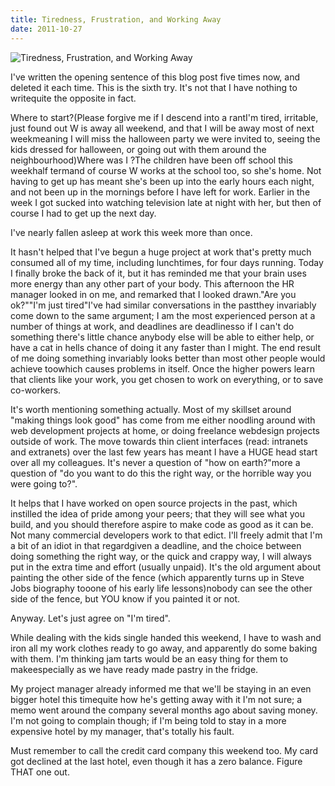 ```yaml
---
title: Tiredness, Frustration, and Working Away
date: 2011-10-27
---
```


![Tiredness, Frustration, and Working Away](https://source.unsplash.com/jpkvklXwt98/1600x900)

I've written the opening sentence of this blog post five times now, and deleted it each time. This is the sixth try. It's not that I have nothing to writequite the opposite in fact.

Where to start?(Please forgive me if I descend into a rantI'm tired, irritable, just found out W is away all weekend, and that I will be away most of next weekmeaning I will miss the halloween party we were invited to, seeing the kids dressed for halloween, or going out with them around the neighbourhood)Where was I ?The children have been off school this weekhalf termand of course W works at the school too, so she's home. Not having to get up has meant she's been up into the early hours each night, and not been up in the mornings before I have left for work. Earlier in the week I got sucked into watching television late at night with her, but then of course I had to get up the next day.

I've nearly fallen asleep at work this week more than once.

It hasn't helped that I've begun a huge project at work that's pretty much consumed all of my time, including lunchtimes, for four days running. Today I finally broke the back of it, but it has reminded me that your brain uses more energy than any other part of your body. This afternoon the HR manager looked in on me, and remarked that I looked drawn."Are you ok?""I'm just tired"I've had similar conversations in the pastthey invariably come down to the same argument; I am the most experienced person at a number of things at work, and deadlines are deadlinesso if I can't do something there's little chance anybody else will be able to either help, or have a cat in hells chance of doing it any faster than I might. The end result of me doing something invariably looks better than most other people would achieve toowhich causes problems in itself. Once the higher powers learn that clients like your work, you get chosen to work on everything, or to save co-workers.

It's worth mentioning something actually. Most of my skillset around "making things look good" has come from me either noodling around with web development projects at home, or doing freelance webdesign projects outside of work. The move towards thin client interfaces (read: intranets and extranets) over the last few years has meant I have a HUGE head start over all my colleagues. It's never a question of "how on earth?"more a question of "do you want to do this the right way, or the horrible way you were going to?".

It helps that I have worked on open source projects in the past, which instilled the idea of pride among your peers; that they will see what you build, and you should therefore aspire to make code as good as it can be. Not many commercial developers work to that edict. I'll freely admit that I'm a bit of an idiot in that regardgiven a deadline, and the choice between doing something the right way, or the quick and crappy way, I will always put in the extra time and effort (usually unpaid). It's the old argument about painting the other side of the fence (which apparently turns up in Steve Jobs biography tooone of his early life lessons)nobody can see the other side of the fence, but YOU know if you painted it or not.

Anyway. Let's just agree on "I'm tired".

While dealing with the kids single handed this weekend, I have to wash and iron all my work clothes ready to go away, and apparently do some baking with them. I'm thinking jam tarts would be an easy thing for them to makeespecially as we have ready made pastry in the fridge.

My project manager already informed me that we'll be staying in an even bigger hotel this timequite how he's getting away with it I'm not sure; a memo went around the company several months ago about saving money. I'm not going to complain though; if I'm being told to stay in a more expensive hotel by my manager, that's totally his fault.

Must remember to call the credit card company this weekend too. My card got declined at the last hotel, even though it has a zero balance. Figure THAT one out.